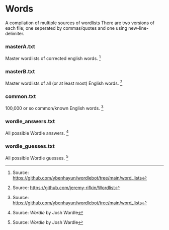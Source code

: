 # Words
A compilation of multiple sources of wordlists
There are two versions of each file; one seperated by commas/quotes and one using new-line-delimiter.

### masterA.txt
Master wordlists of corrected english words. [^1]

### masterB.txt
Master wordlists of all (or at least most) English words. [^2]

### common.txt
100,000 or so common/known English words. [^1]

### wordle_answers.txt
All possible Wordle answers. [^3]

### wordle_guesses.txt
All possible Wordle guesses. [^3]


[^1]: Source: https://github.com/ybenhayun/wordlebot/tree/main/word_lists
[^2]: Source: https://github.com/jeremy-rifkin/Wordlist
[^3]: Source: *Wordle* by Josh Wardle
